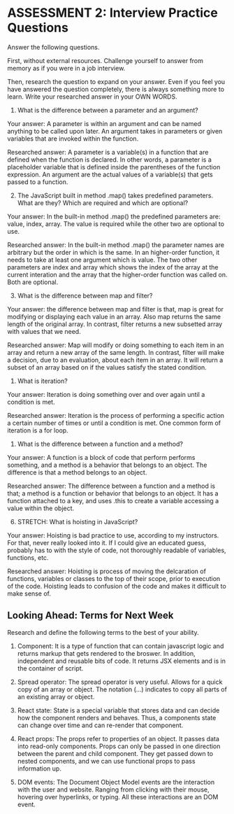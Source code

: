 # ASSESSMENT 2: Interview Practice Questions

Answer the following questions.

First, without external resources. Challenge yourself to answer from memory as if you were in a job interview.

Then, research the question to expand on your answer. Even if you feel you have answered the question completely, there is always something more to learn. Write your researched answer in your OWN WORDS.

1. What is the difference between a parameter and an argument?

Your answer: A parameter is within an argument and can be named anything to be called upon later. An argument takes in parameters or given variables that are invoked within the function.

Researched answer: A parameter is a variable(s) in a function that are defined when the function is declared. In other words, a parameter is a placeholder variable that is defined inside the parentheses of the function expression. An argument are the actual values of a variable(s) that gets passed to a function.

2. The JavaScript built in method .map() takes predefined parameters. What are they? Which are required and which are optional?

Your answer: In the built-in method .map() the predefined parameters are: value, index, array. The value is required while the other two are optional to use.

Researched answer: In the built-in method .map() the parameter names are arbitrary but the order in which is the same. In an higher-order function, it needs to take at least one argument which is value. The two other parameters are index and array which shows the index of the array at the current interation and the array that the higher-order function was called on. Both are optional.

3. What is the difference between map and filter?

Your answer: the difference between map and filter is that, map is great for modifying or displaying each value in an array. Also map returns the same length of the original array. In contrast, filter returns a new subsetted array with values that we need.

Researched answer: Map will modify or doing something to each item in an array and return a new array of the same length. In contrast, filter will make a decision, due to an evaluation, about each item in an array. It will return a subset of an array based on if the values satisfy the stated condition.

1. What is iteration?

Your answer: Iteration is doing something over and over again until a condition is met.

Researched answer: Iteration is the process of performing a specific action a certain number of times or until a condition is met. One common form of iteration is a for loop. 

1. What is the difference between a function and a method?

Your answer: A function is a block of code that perform performs something, and a method is a behavior that belongs to an object. The difference is that a method belongs to an object. 

Researched answer: The difference between a function and a method is that; a method is a function or behavior that belongs to an object. It has a function attached to a key, and uses .this to create a variable accessing a value within the object. 

6. STRETCH: What is hoisting in JavaScript?

Your answer: Hoisting is bad practice to use, according to my instructors. For that, never really looked into it. If I could give an educated guess, probably has to with the style of code, not thoroughly readable of variables, functions, etc.

Researched answer: Hoisting is process of moving the delcaration of functions, variables or classes to the top of their scope, prior to execution of the code. Hoisting leads to confusion of the code and makes it difficult to make sense of. 

## Looking Ahead: Terms for Next Week

Research and define the following terms to the best of your ability.

1. Component: It is a type of function that can contain javascript logic and returns markup that gets rendered to the broswer. In addition, independent and reusable bits of code. It returns JSX elements and is in the container of script.

2. Spread operator: The spread operator is very useful. Allows for a quick copy of an array or object. The notation (...) indicates to copy all parts of an existing array or object.

3. React state: State is a special variable that stores data and can decide how the component renders and behaves. Thus, a components state can change over time and can re-render that component.

4. React props: The props refer to properties of an object. It passes data into read-only components. Props can only be passed in one direction between the parent and child component. They get passed down to nested components, and we can use functional props to pass information up.

5. DOM events: The Document Object Model events are the interaction with the user and website. Ranging from clicking with their mouse, hovering over hyperlinks, or typing. All these interactions are an DOM event.
